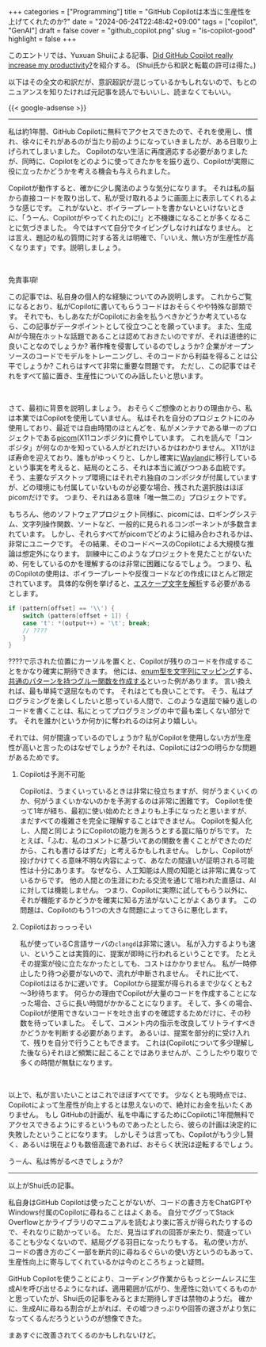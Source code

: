 +++
categories = ["Programming"]
title = "GitHub Copilotは本当に生産性を上げてくれたのか?"
date = "2024-06-24T22:48:42+09:00"
tags = ["copilot", "GenAI"]
draft = false
cover = "github_copilot.png"
slug = "is-copilot-good"
highlight = false
+++

このエントリでは、Yuxuan Shuiによる記事、[Did GitHub Copilot really increase my productivity?](https://trace.yshui.dev/2024-05-copilot.html)を紹介する。
(Shui氏から和訳と転載の許可は得た。)

以下はその全文の和訳だが、意訳超訳が混じっているかもしれないので、もとのニュアンスを知りたければ元記事を読んでもいいし、読まなくてもいい。

<!--more-->

{{< google-adsense >}}

----------------

私は約1年間、GitHub Copilotに無料でアクセスできたので、それを使用し、慣れ、徐々にそれがあるのが当たり前のようになっていきましたが、ある日取り上げられてしまいました。
Copilotのない生活に再度適応する必要がありましたが、同時に、Copilotをどのように使ってきたかをを振り返り、Copilotが実際に役に立ったかどうかを考える機会も与えられました。

Copilotが動作すると、確かに少し魔法のような気分になります。
それは私の脳から直接コードを取り出して、私が受け取れるように画面上に表示してくれるような感じです。
これがないと、ボイラープレートを書かないといけないときに、「うーん、Copilotがやってくれたのに!」と不機嫌になることが多くなることに気づきました。
今ではすべて自分でタイピングしなければなりません。
とは言え、題記の私の質問に対する答えは明確で、「いいえ、無い方が生産性が高くなります」です。説明しましょう。

<br>

免責事項!

この記事では、私自身の個人的な経験についてのみ説明します。
これからご覧になるとおり、私がCopilotに書いてもらうコードはおそらくやや特殊な部類です。
それでも、もしあなたがCopilotにお金を払うべきかどうか考えているなら、この記事がデータポイントとして役立つことを願っています。
また、生成AIが今現在ホットな話題であることは認めておきたいのですが、それは道徳的に良いことなのでしょうか?
著作権を侵害しているのでしょうか?
企業がオープンソースのコードでモデルをトレーニングし、そのコードから利益を得ることは公平でしょうか?
これらはすべて非常に重要な問題です。
ただし、この記事ではそれをすべて脇に置き、生産性についてのみ話したいと思います。

<br>

さて、最初に背景を説明しましょう。
おそらくご想像のとおりの理由から、私は本業ではCopilotを使用していません。
私はそれを自分のプロジェクトにのみ使用しており、最近では自由時間のほとんどを、私がメンテナである単一のプロジェクトである[picom](https://github.com/yshui/picom)(X11コンポジタ)に費やしています。
これを読んで「コンポジタ」が何なのかを知っている人がどれだけいるかはわかりません。
X11がほぼ寿命を迎えており、誰もがゆっくりと、しかし確実に[Wayland](https://ja.wikipedia.org/wiki/Wayland)に移行しているという事実を考えると、結局のところ、それは本当に滅びつつある血統です。
そう、主要なデスクトップ環境にはそれぞれ独自のコンポジタが付属していますが、どの環境にも付属していないものが必要な場合、残された選択肢はほぼpicomだけです。
つまり、それはある意味「唯一無二の」プロジェクトです。

もちろん、他のソフトウェアプロジェクト同様に、picomには、ロギングシステム、文字列操作関数、ソートなど、一般的に見られるコンポーネントが多数含まれています。
しかし、それらすべてがpicomでどのように組み合わされるかは、非常にユニークです。
その結果、そのコードベースのCopilotによる大規模な推論は想定外になります。
訓練中にこのようなプロジェクトを見たことがないため、何をしているのかを理解するのは非常に困難になるでしょう。
つまり、私のCopilotの使用は、ボイラープレートや反復コードなどの作成にほとんど限定されています。
具体的な例を挙げると、[エスケープ文字を解析](https://github.com/yshui/picom/blob/311225be4d9187cbadf7388af87946d9fa62a924/src/c2.c#L1044)する必要があるとします。

```c
if (pattern[offset] == '\\') {
    switch (pattern[offset + 1]) {
    case 't': *(output++) = '\t'; break;
    // ????
    }
}
```

????で示された位置にカーソルを置くと、Copilotが残りのコードを作成することをかなり確実に期待できます。
他には、[enum型を文字列にマッピング](https://github.com/yshui/picom/blob/311225be4d9187cbadf7388af87946d9fa62a924/src/c2.c#L238)する、[共通のパターンを持つグルー関数を作成する](https://github.com/yshui/picom/blob/311225be4d9187cbadf7388af87946d9fa62a924/src/dbus.c#L1421)といった例があります。
言い換えれば、最も単純で退屈なものです。
それはとても良いことです。
そう、私はプログラミングを楽しくしたいと思っている人間で、このような退屈で繰り返しのコードを書くことは、私にとってプログラミングの中で最も楽しくない部分です。
それを誰か(というか何か)に奪われるのは何より嬉しい。

それでは、何が間違っているのでしょうか?
私がCopilotを使用しない方が生産性が高いと言ったのはなぜでしょうか?
それは、Copilotには2つの明らかな問題があるためです。

1. Copilotは予測不可能

    Copilotは、うまくいっているときは非常に役立ちますが、何がうまくいくのか、何がうまくいかないのかを予測するのは非常に困難です。
    Copilotを使って1年が経ち、最初に使い始めたときよりも上手になったと思いますが、まだすべての複雑さを完全に理解することはできません。
    Copilotを擬人化し、人間と同じようにCopilotの能力を測ろうとする罠に陥りがちです。
    たとえば、「ふむ、私のコメントに基づいてあの関数を書くことができたのだから、これも書けるはずだ」と考えるかもしれません。
    しかし、Copilotが投げかけてくる意味不明な内容によって、あなたの間違いが証明される可能性は十分にあります。
    なぜなら、人工知能は人間の知能とは非常に異なっているからです。
    他の人間との生涯にわたる交流を通じて培われた直感は、AIに対しては機能しません。
    つまり、Copilotに実際に試してもらう以外に、それが機能するかどうかを確実に知る方法がないことがよくあります。
    この問題は、Copilotのもう1つの大きな問題によってさらに悪化します。

2. Copilotはおっっっそい

    私が使っているC言語サーバの`clangd`は非常に速い。
    私が入力するよりも速い、ということは実質的に、提案が即時に行われるということです。
    たとえその提案が役に立たなかったとしても、コストはかかりません。
    私が一時停止したり待つ必要がないので、流れが中断されません。
    それに比べて、Copilotははるかに遅いです。
    Copilotから提案が得られるまで少なくとも2～3秒待ちます。
    何らかの理由でCopilotが大量のコードを作成することになった場合、さらに長い時間がかかることになります。
    そして、多くの場合、Copilotが使用できないコードを吐き出すのを確認するためだけに、その秒数を待っていました。
    そして、コメント内の指示を改良してリトライすべきかどうかを判断する必要があります。
    あるいは、提案を部分的に受け入れて、残りを自分で行うこともできます。
    これは(Copilotについて多少理解した後なら)それほど頻繁に起こることではありませんが、こうしたやり取りで多くの時間が無駄になります。

<br>

以上で、私が言いたいことはこれでほぼすべてです。
少なくとも現時点では、Copilotによって生産性が向上するとは思えないので、絶対にお金を払いたくありません。
もし GitHubの計画が、私を中毒にするためにCopilotに1年間無料でアクセスできるようにするというものであったとしたら、彼らの計画は決定的に失敗したということになります。
しかしそうは言っても、Copilotがもう少し賢く、あるいは現在よりも数倍高速であれば、おそらく状況は逆転するでしょう。

うーん、私は怖がるべきでしょうか?

----------------

以上がShui氏の記事。

私自身はGitHub Copilotは使ったことがないが、コードの書き方をChatGPTやWindows付属のCopilotに尋ねることはよくある。
自分でググってStack Overflowとかライブラリのマニュアルを読むより楽に答えが得られたりするので、それなりに助かっている。
ただ、見当はずれの回答が来たり、間違っていることも少なくないので、結局ググる羽目になったりもする。
私の使い方が、コードの書き方のごく一部を断片的に尋ねるぐらいの使い方というのもあって、生産性向上に寄与してくれているかは今のところちょっと疑問。

GitHub Copilotを使うことにより、コーディング作業からもっとシームレスに生成AIを呼び出せるようになれば、適用範囲が広がり、生産性に効いてくるものかと思っていたが、Shui氏の記事をみるとまだ期待しすぎは禁物のようだ。
確かに、生成AIに尋ねる割合が上がれば、その嘘つきっぷりや回答の遅さがより気になってくるんだろうというのが想像できた。

まあすぐに改善されてくるのかもしれないけど。
